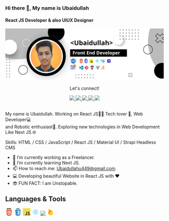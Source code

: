 ### Hi there 👋, My name is Ubaidullah
#### React JS Developer & also UIUX Designer
<img src="Banner.png" alt="Girl in a jacket" >

<div align="center">
<p align="center">Let's connect!</p>
<a href="https://www.twitter.com/rmahmadkhan/">
    <img src="https://img.shields.io/badge/Twitter-1DA1F2?style=for-the-badge&logo=twitter&logoColor=white" />
</a>

<a href="https://www.instagram.com/rmahmadkhan/">
    <img src="https://img.shields.io/badge/Instagram-E4405F?style=for-the-badge&logo=instagram&logoColor=white" />
</a>

<a href="https://www.linkedin.com/in/rmahmadkhan/">
    <img src="https://img.shields.io/badge/linkedin-%230077B5.svg?&style=for-the-badge&logo=linkedin&logoColor=white" />
</a>

<a href="https://www.facebook.com/rmahmadkhan/">
    <img src="https://img.shields.io/badge/Facebook-1877F2?style=for-the-badge&logo=facebook&logoColor=white" />
</a>

<a href="https://stackoverflow.com/users/10482516/ahmad-khan?tab=profile">
    <img src="https://img.shields.io/badge/Stack_Overflow-FE7A16?style=for-the-badge&logo=stack-overflow&logoColor=white" />
</a>
</div>
<br>

My name is Ubaidullah. Working on React JS👨‍💻 Tech lover 🤖, Web Developer💻 <br> and Robotic enthusiast🤖. Exploring new technologies in Web Development <br> Like Next JS.🌐

Skills: HTML / CSS / JavaScript / React JS / Material UI / Strapi Headless CMS




- 🔭 I’m currently working as a Freelancer. 
- 🌱 I’m currently learning Next JS. 
- 📫 How to reach me: Ubaidullahu449@gmail.com 
- 💻 Developing beautiful Website in React JS with ❤
- 😎 FUN FACT: I am Unstopable.

## Languages & Tools

<code><img width=24px src="https://raw.githubusercontent.com/github/explore/80688e429a7d4ef2fca1e82350fe8e3517d3494d/topics/html/html.png"></code>
<code><img width=24px src="https://raw.githubusercontent.com/github/explore/80688e429a7d4ef2fca1e82350fe8e3517d3494d/topics/css/css.png"></code>
<code><img width=24px src="https://raw.githubusercontent.com/github/explore/80688e429a7d4ef2fca1e82350fe8e3517d3494d/topics/javascript/javascript.png"></code>
<code><img width=24px src="https://raw.githubusercontent.com/github/explore/80688e429a7d4ef2fca1e82350fe8e3517d3494d/topics/react/react.png"></code>
<code><img width=24px src="https://raw.githubusercontent.com/github/explore/80688e429a7d4ef2fca1e82350fe8e3517d3494d/topics/material/.png"></code>
<code><img width=24px src="https://raw.githubusercontent.com/github/explore/80688e429a7d4ef2fca1e82350fe8e3517d3494d/topics/firebase/firebase.png"></code>


[twitter]: https://www.twitter.com/rmahmadkhan/
[linkedin]: https://www.linkedin.com/in/rmahmadkhan/
[instagram]: https://www.instagram.com/rmahmadkhan/
[facebook]: https://www.facebook.com/rmahmadkhan
